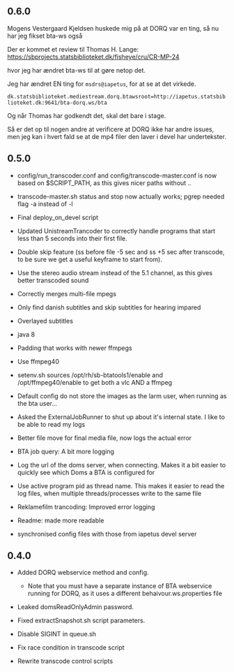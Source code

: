 0.6.0
-----
Mogens Vestergaard Kjeldsen huskede mig på at DORQ var en ting, så nu har jeg fikset bta-ws også

Der er kommet et review til Thomas H. Lange:  <https://sbprojects.statsbiblioteket.dk/fisheye/cru/CR-MP-24>

hvor jeg har ændret bta-ws til at gøre netop det.

Jeg har ændret EN ting for  `msdrs@iapetus`, for at se at det virkede.

`dk.statsbiblioteket.mediestream.dorq.btawsroot=http://iapetus.statsbiblioteket.dk:9641/bta-dorq.ws/bta`
  
Og når Thomas har godkendt det, skal det bare i stage.

Så er det op til nogen andre at verificere at DORQ ikke har andre issues, men jeg kan i hvert fald se at de mp4 filer den laver i devel har undertekster. 



0.5.0
-----
* config/run_transcoder.conf and config/transcode-master.conf is now based on $SCRIPT_PATH, as this gives nicer paths without ..
* transcode-master.sh status and stop now actually works;  pgrep needed flag -a instead of -l

* Final deploy_on_devel script

* Updated UnistreamTrancoder to correctly handle programs that start less than 5 seconds into their first file.
* Double skip feature (ss before file -5 sec and ss +5 sec after transcode, to be sure we get a useful keyframe to start from).

* Use the stereo audio stream instead of the 5.1 channel, as this gives better transcoded sound

* Correctly merges multi-file mpegs

* Only find danish subtitles and skip subtitles for hearing impared
* Overlayed subtitles

* java 8 

* Padding that works with newer ffmpegs
* Use ffmpeg40
* setenv.sh sources /opt/rh/sb-btatools1/enable and /opt/ffmpeg40/enable to get both a vlc AND a ffmpeg

* Default config do not store the images as the larm user, when running as the bta user...

* Asked the ExternalJobRunner to shut up about it's internal state. I like to be able to read my logs
* Better file move for final media file, now logs the actual error
* BTA job query: A bit more logging
* Log the url of the doms server, when connecting. Makes it a bit easier to quickly see which Doms a BTA is configured for
* Use active program pid as thread name. This makes it easier to read the log files, when multiple threads/processes write to the same file
* Reklamefilm trancoding: Improved error logging

* Readme: made more readable

* synchronised config files with those from iapetus devel server


0.4.0
-----

* Added DORQ webservice method and config.
    * Note that you must have a separate instance of BTA webservice running for DORQ, as it uses a different behaivour.ws.properties file
* Leaked domsReadOnlyAdmin password.

* Fixed extractSnapshot.sh script parameters.

* Disable SIGINT in queue.sh
* Fix race condition in transcode script
* Rewrite transcode control scripts